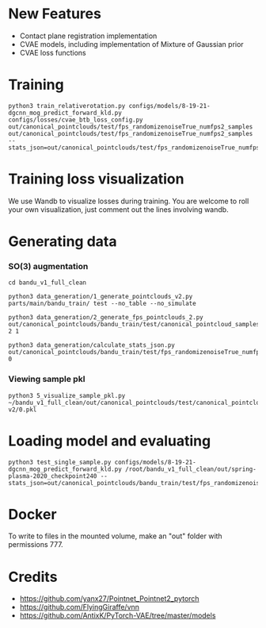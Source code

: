 # New Features
- Contact plane registration implementation
- CVAE models, including implementation of Mixture of Gaussian prior
- CVAE loss functions

# Training
```
python3 train_relativerotation.py configs/models/8-19-21-dgcnn_mog_predict_forward_kld.py 
configs/losses/cvae_btb_loss_config.py out/canonical_pointclouds/test/fps_randomizenoiseTrue_numfps2_samples 
out/canonical_pointclouds/test/fps_randomizenoiseTrue_numfps2_samples --stats_json=out/canonical_pointclouds/test/fps_randomizenoiseTrue_numfps2_samples/rr_pn_stats.json

```

# Training loss visualization
We use Wandb to visualize losses during training. 
You are welcome to roll your own visualization, just comment out the lines involving wandb.

# Generating data
### SO(3) augmentation

```
cd bandu_v1_full_clean

python3 data_generation/1_generate_pointclouds_v2.py parts/main/bandu_train/ test --no_table --no_simulate

python3 data_generation/2_generate_fps_pointclouds_2.py out/canonical_pointclouds/bandu_train/test/canonical_pointcloud_samples 2 1
 
python3 data_generation/calculate_stats_json.py out/canonical_pointclouds/bandu_train/test/fps_randomizenoiseTrue_numfps2_samples 0
```

### Viewing sample pkl

```
python3 5_visualize_sample_pkl.py ~/bandu_v1_full_clean/out/canonical_pointclouds/test/canonical_pointcloud_samples/Egg\ v2/0.pkl
```

# Loading model and evaluating

```
python3 test_single_sample.py configs/models/8-19-21-dgcnn_mog_predict_forward_kld.py /root/bandu_v1_full_clean/out/spring-plasma-2020_checkpoint240 --stats_json=out/canonical_pointclouds/bandu_train/test/fps_randomizenoiseTrue_numfps2_samples/rr_pn_stats.json

```

# Docker 
To write to files in the mounted volume, make an "out" folder with permissions 777.

# Credits

- https://github.com/yanx27/Pointnet_Pointnet2_pytorch
- https://github.com/FlyingGiraffe/vnn
- https://github.com/AntixK/PyTorch-VAE/tree/master/models